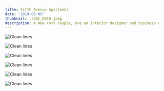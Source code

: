 ```yaml
---
title: Fifth Avenue Apartment
date: "2019-05-05"
thumbnail: ./DSC_0919.jpeg
description: A New York couple, one an interior designer and business woman, the other a globally renowned architect, asked us to perform a full renovation of their new Fifth Avenue apartment. This was the second residence renovated for this couple with Michael McCaffery Architects. The Owners developed a design concept focused on quality materials and clean, contemporary details to complement their art and furniture collection. The three bedroom, three bathroom apartment features refurbished original wood floors, custom plaster moldings, marble bathrooms and handmade rice paper wall coverings. Behind these beautiful finishes the home was updated with new high-performance Landmark windows, LED art lighting, a new electrical service, and mechanical systems. Updates to the bones of the apartment coupled with the elegant new finishes transformed this pre-war apartment into a modern park-side haven.
---
```


<div class="kg-card kg-image-card kg-width-wide">

![Clean lines](./DSC_0741.jpeg)

![Clean lines](./DSC_0808.jpeg)

![Clean lines](./DSC_0824.jpeg)

![Clean lines](./DSC_0831.jpeg)

![Clean lines](./DSC_0853.jpeg)

![Clean lines](./DSC_0886.jpeg)

</div>
